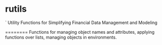 # rutils
` Utility Functions for Simplifying Financial Data Management and Modeling

========
Functions for managing object names and attributes, applying functions over lists, managing objects in environments.  

